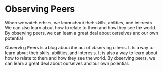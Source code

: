 

# Observing Peers
When we watch others, we learn about their skills, abilities, and interests. We can also learn about how to relate to them and how they see the world. By observing peers, we can learn a great deal about ourselves and our own potential.

Observing Peers is a blog about the act of observing others. It is a way to learn about their skills, abilities, and interests. It is also a way to learn about how to relate to them and how they see the world. By observing peers, we can learn a great deal about ourselves and our own potential.
